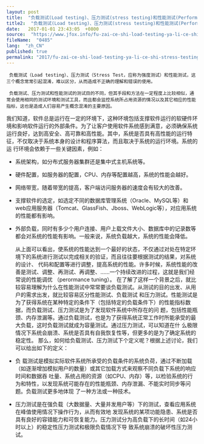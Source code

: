 ```yaml
---
layout: post
title:  "负载测试(Load testing)、压力测试(stress testing)和性能测试(Performance Evaluation Test)的异同"
title2:  "负载测试(Load testing)、压力测试(stress testing)和性能测试(Performance Evaluation Test)的异同"
date:   2017-01-01 23:43:05  +0800
source:  "https://www.jfox.info/fu-zai-ce-shi-load-testing-ya-li-ce-shi-stress-testing-he-xing-neng-ce-shi-performance-evaluation-test-de-yi-tong.html"
fileName:  "0485"
lang:  "zh_CN"
published: true
permalink: "2017/fu-zai-ce-shi-load-testing-ya-li-ce-shi-stress-testing-he-xing-neng-ce-shi-performance-evaluation-test-de-yi-tong.html"
---
```




     负载测试（Load testing）、压力测试（Stress Test，应称为强度测试）和性能测试，这三个概念常常引起混淆，难以区分，从而造成不正确的理解和错误的使用。

     负载测试、压力测试和性能测试的测试目的不同，但其手段和方法在一定程度上比较相似，通常会使用相同的测试环境和测试工具，而且都会监控系统所占用资源的情况以及其它相应的性能指标，这也是造成人们容易产生概念混淆的主要原因。
我们知道，软件总是运行在一定的环境下，这种环境包括支撑软件运行的软硬件环境和影响软件运行的外部条件。为了让客户使用软件系统感到满意，必须确保系统 运行良好，达到高安全、高可靠和高性能。其中，系统是否具有高性能的运行特征，不仅取决于系统本身的设计和程序算法，而且取决于系统的运行环境。系统的运 行环境会依赖于一些关键因素，例如：

- 系统架构，如分布式服务器集群还是集中式主机系统等。
- 硬件配置，如服务器的配置，CPU、内存等配置越高，系统的性能会越好。
- 网络带宽，随着带宽的提高，客户端访问服务器的速度会有较大的改善。
- 支撑软件的选定，如选定不同的数据库管理系统（Oracle、MySQL等）和web应用服务器（Tomcat、GlassFish、Jboss、WebLogic等），对应用系统的性能都有影响。
- 外部负载，同时有多少个用户连接、用户上载文件大小、数据库中的记录数等都会对系统的性能有影响。一般来说，系统负载越大，系统的性能会降低。

     从上面可以看出，使系统的性能达到一个最好的状态，不仅通过对处在特定环境下的系统进行测试以完成相关的验证，而且往往要根据测试的结果，对系统的设计、 代码和配置等进行调整，提高系统的性能。许多时候，系统性能的改善是测试、调整、再测试、再调整、……一个持续改进的过程，这就是我们经常说的性能调优 （perormance tuning）。
在了解了这样一个背景之后，就比较容易理解为什么在性能测试中常常要谈负载测试。从测试的目的出发、从用户的需求出发，就比较容易区分性能测试、负载测试 和压力测试。性能测试是为了获得系统在某种特定的条件下（包括特定的负载条件下）的性能指标数据，而负载测试、压力测试是为了发现软件系统中所存在的问 题，包括性能瓶颈、内存泄漏等。通过负载测试，也是为了获得系统正常工作时所能承受的最大负载，这时负载测试就成为容量测试。通过压力测试，可以知道在什 么极限情况下系统会崩溃、系统是否具有自我恢复性等，但更多的是为了确定系统的稳定性。
那么，如何给负载测试、压力测试下个定义呢？根据上述讨论，我们可以给出如下的定义：

- 负 载测试是模拟实际软件系统所承受的负载条件的系统负荷，通过不断加载（如逐渐增加模拟用户的数量）或其它加载方式来观察不同负载下系统的响应时间和数据吞 吐量、系统占用的资源（如CPU、内存）等，以检验系统的行为和特性，以发现系统可能存在的性能瓶颈、内存泄漏、不能实时同步等问题。负载测试更多地体现 了一种方法或一种技术。
- 压力测试是在强负载（大数据量、大量并发用户等）下的测试，查看应用系统在峰值使用情况下操作行为，从而有效地 发现系统的某项功能隐患、系统是否具有良好的容错能力和可恢复能力。压力测试分为高负载下的长时间（如24小时以上）的稳定性压力测试和极限负载情况下导 致系统崩溃的破坏性压力测试。
